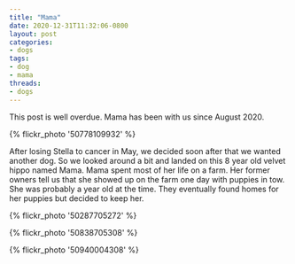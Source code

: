 ```yaml
---
title: "Mama"
date: 2020-12-31T11:32:06-0800
layout: post
categories:
- dogs
tags:
- dog
- mama
threads:
- dogs
---
```


This post is well overdue. Mama has been with us since August 2020.

{% flickr_photo '50778109932' %}

After losing Stella to cancer in May, we decided soon after that we wanted another dog. So we looked around a bit and landed on this 8 year old velvet hippo named Mama. Mama spent most of her life on a farm. Her former owners tell us that she showed up on the farm one day with puppies in tow. She was probably a year old at the time. They eventually found homes for her puppies but decided to keep her.

{% flickr_photo '50287705272' %}


{% flickr_photo '50838705308' %}

{% flickr_photo '50940004308' %}

